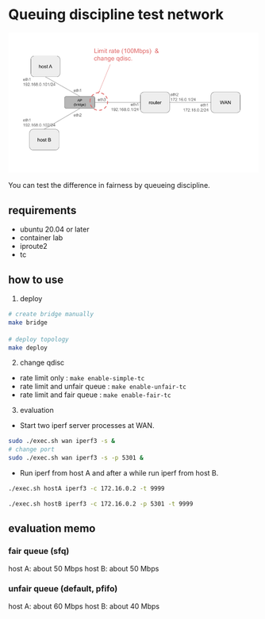 # Queuing discipline test network
![topology](img.png)

You can test the difference in fairness by queueing discipline.

## requirements
- ubuntu 20.04 or later
- container lab
- iproute2
- tc


## how to use

1. deploy
```bash
# create bridge manually
make bridge

# deploy topology
make deploy
```
2. change qdisc
- rate limit only : `make enable-simple-tc`
- rate limit and unfair queue : `make enable-unfair-tc`
- rate limit and fair queue : `make enable-fair-tc`


3. evaluation
- Start two iperf server processes at WAN.
```bash
sudo ./exec.sh wan iperf3 -s &
# change port
sudo ./exec.sh wan iperf3 -s -p 5301 &
```
- Run iperf from host A and after a while run iperf from host B.

```bash
./exec.sh hostA iperf3 -c 172.16.0.2 -t 9999
```

```bash
./exec.sh hostB iperf3 -c 172.16.0.2 -p 5301 -t 9999
```

## evaluation memo
### fair queue (sfq) 
host A: about 50 Mbps
host B: about 50 Mbps

### unfair queue (default, pfifo)
host A: about 60 Mbps
host B: about 40 Mbps

